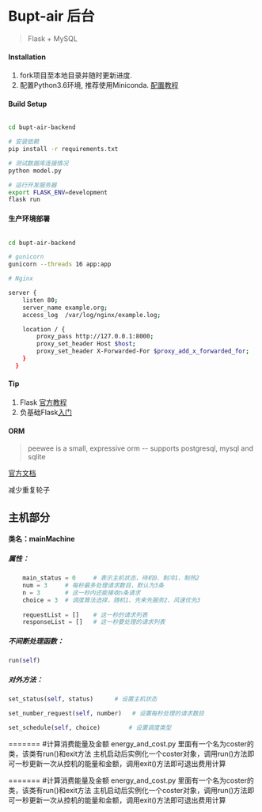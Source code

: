 # Bupt-air 后台
> Flask + MySQL

#### Installation

1. fork项目至本地目录并随时更新进度.
2. 配置Python3.6环境, 推荐使用Miniconda. [配置教程](https://mirrors.tuna.tsinghua.edu.cn/help/anaconda/)

#### Build Setup

```bash

cd bupt-air-backend

# 安装依赖
pip install -r requirements.txt

# 测试数据库连接情况
python model.py

# 运行开发服务器
export FLASK_ENV=development
flask run

```

#### 生产环境部署

```bash

cd bupt-air-backend

# gunicorn
gunicorn --threads 16 app:app

# Nginx

server {
    listen 80;
    server_name example.org;
    access_log  /var/log/nginx/example.log;

    location / {
        proxy_pass http://127.0.0.1:8000;
        proxy_set_header Host $host;
        proxy_set_header X-Forwarded-For $proxy_add_x_forwarded_for;
    }
  }

```


#### Tip

1. Flask [官方教程](http://flask.pocoo.org/)
2. 负基础Flask[入门](https://wsq.cool/article/9.html)

#### ORM

>peewee is a small, expressive orm -- supports postgresql, mysql and sqlite 

[官方文档](http://docs.peewee-orm.com/en/latest/peewee/quickstart.html)

减少重复轮子


## 主机部分

#### 类名：mainMachine

##### 属性：

```python
	main_status = 0     # 表示主机状态，待机0、制冷1、制热2
    num = 3     # 每秒最多处理请求数目，默认为3条
    n = 3       # 这一秒内还能接收n条请求
    choice = 3  # 调度算法选择，随机1、先来先服务2、风速优先3
    
    requestList = []    # 这一秒的请求列表
    responseList = []   # 这一秒要处理的请求列表
```

##### 不间断处理函数：

```python
run(self)
```

##### 对外方法：

```python
set_status(self, status)      # 设置主机状态

set_number_request(self, number)   # 设置每秒处理的请求数目

set_schedule(self, choice)        # 设置调度类型

```


=======
#计算消费能量及金额
energy_and_cost.py
里面有一个名为coster的类，该类有run()和exit方法
主机启动后实例化一个coster对象，调用run()方法即可一秒更新一次从控机的能量和金额，调用exit()方法即可退出费用计算

=======
#计算消费能量及金额
energy_and_cost.py
里面有一个名为coster的类，该类有run()和exit方法
主机启动后实例化一个coster对象，调用run()方法即可一秒更新一次从控机的能量和金额，调用exit()方法即可退出费用计算
